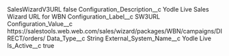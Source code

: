 <?xml version="1.0" encoding="UTF-8"?>
<CustomMetadata xmlns="http://soap.sforce.com/2006/04/metadata" xmlns:xsi="http://www.w3.org/2001/XMLSchema-instance" xmlns:xsd="http://www.w3.org/2001/XMLSchema">
    <label>SalesWizardV3URL</label>
    <protected>false</protected>
    <values>
        <field>Configuration_Description__c</field>
        <value xsi:type="xsd:string">Yodle Live Sales Wizard URL for WBN</value>
    </values>
    <values>
        <field>Configuration_Label__c</field>
        <value xsi:type="xsd:string">SW3URL</value>
    </values>
    <values>
        <field>Configuration_Value__c</field>
        <value xsi:type="xsd:string">https://salestools.web.web.com/sales/wizard/packages/WBN/campaigns/DIRECT/orders/</value>
    </values>
    <values>
        <field>Data_Type__c</field>
        <value xsi:type="xsd:string">String</value>
    </values>
    <values>
        <field>External_System_Name__c</field>
        <value xsi:type="xsd:string">Yodle Live</value>
    </values>
    <values>
        <field>Is_Active__c</field>
        <value xsi:type="xsd:boolean">true</value>
    </values>
</CustomMetadata>
